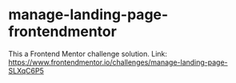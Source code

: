 # manage-landing-page-frontendmentor
This a Frontend Mentor challenge solution. Link: https://www.frontendmentor.io/challenges/manage-landing-page-SLXqC6P5
